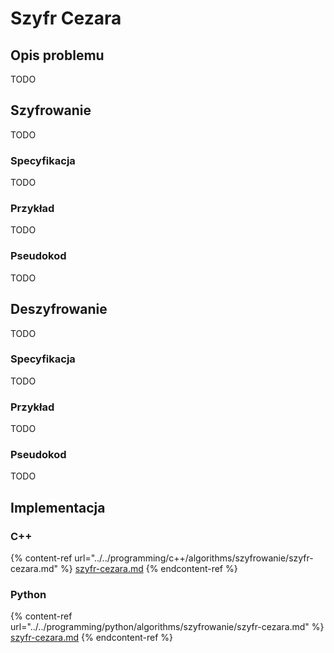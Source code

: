 # Szyfr Cezara

## Opis problemu

TODO

## Szyfrowanie

TODO

### Specyfikacja

TODO

### Przykład

TODO

### Pseudokod

TODO

## Deszyfrowanie

TODO

### Specyfikacja

TODO

### Przykład

TODO

### Pseudokod

TODO

## Implementacja

### C++

{% content-ref url="../../programming/c++/algorithms/szyfrowanie/szyfr-cezara.md" %}
[szyfr-cezara.md](../../programming/c++/algorithms/szyfrowanie/szyfr-cezara.md)
{% endcontent-ref %}

### Python

{% content-ref url="../../programming/python/algorithms/szyfrowanie/szyfr-cezara.md" %}
[szyfr-cezara.md](../../programming/python/algorithms/szyfrowanie/szyfr-cezara.md)
{% endcontent-ref %}
